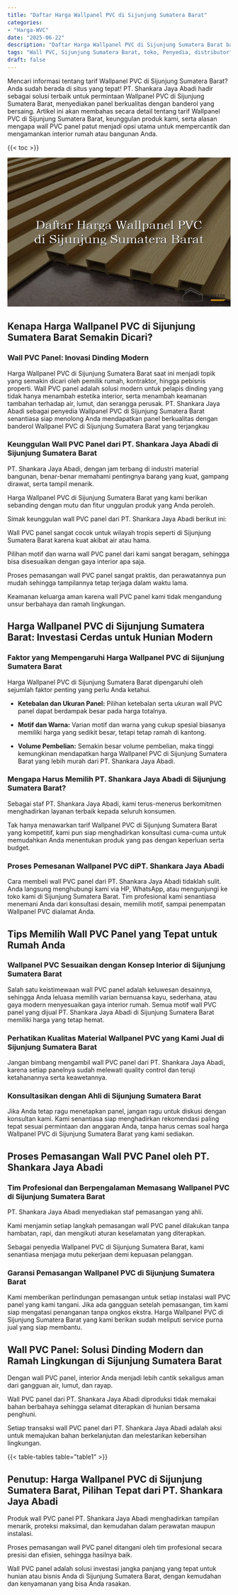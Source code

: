 ```yaml
---
title: "Daftar Harga Wallpanel PVC di Sijunjung Sumatera Barat"
categories: 
- "Harga-WVC"
date: "2025-06-22"
description: "Daftar Harga Wallpanel PVC di Sijunjung Sumatera Barat bagi hunian, perkantoran, dan gerai. Panel unggulan, beragam motif, variasi warna elegan, beserta servis instalasi ditangani oleh teknisi berpengalaman dan garansi resmi!|Jasa distribusi Wallpanel PVC di Sijunjung Sumatera Barat untuk keperluan hunian, perkantoran, atau ritel, beserta panel terbaik dan instalasi oleh teknisi ahli serta jaminan resmi.|Solusi Wallpanel PVC di Sijunjung Sumatera Barat yang terpercaya untuk hunian, kantor, serta ritel, dengan produk terbaik dan pemasangan oleh teknisi ahli serta garansi resmi.|Distribusi Wallpanel PVC di Sijunjung Sumatera Barat bagi tempat tinggal, office, dan toko, dengan material unggulan dan pemasangan dikerjakan oleh tenaga ahli berpengalaman, dilengkapi dengan garansi resmi.}"
tags: "Wall PVC, Sijunjung Sumatera Barat, toko, Penyedia, distributor"
draft: false
---
```


Mencari informasi tentang tarif Wallpanel PVC di Sijunjung Sumatera Barat? Anda sudah berada di situs yang tepat! PT. Shankara Jaya Abadi hadir sebagai solusi terbaik untuk permintaan Wallpanel PVC di Sijunjung Sumatera Barat, menyediakan panel berkualitas dengan banderol yang bersaing. Artikel ini akan membahas secara detail tentang tarif Wallpanel PVC di Sijunjung Sumatera Barat, keunggulan produk kami, serta alasan mengapa wall PVC panel patut menjadi opsi utama untuk mempercantik dan mengamankan interior rumah atau bangunan Anda.

{{< toc >}}

![Daftar Harga Wallpanel PVC di Sijunjung Sumatera Barat](/images/Harga-WVC/Daftar-Harga-Wallpanel-PVC-di-Sijunjung-Sumatera-Barat.png)


## Kenapa Harga Wallpanel PVC di Sijunjung Sumatera Barat Semakin Dicari?

### Wall PVC Panel: Inovasi Dinding Modern

Harga Wallpanel PVC di Sijunjung Sumatera Barat saat ini menjadi topik yang semakin dicari oleh pemilik rumah, kontraktor, hingga pebisnis properti. Wall PVC panel adalah solusi modern untuk pelapis dinding yang tidak hanya menambah estetika interior, serta menambah keamanan tambahan terhadap air, lumut, dan serangga perusak. PT. Shankara Jaya Abadi sebagai penyedia Wallpanel PVC di Sijunjung Sumatera Barat senantiasa siap menolong Anda mendapatkan panel berkualitas dengan banderol Wallpanel PVC di Sijunjung Sumatera Barat yang terjangkau

### Keunggulan Wall PVC Panel dari PT. Shankara Jaya Abadi di Sijunjung Sumatera Barat

PT. Shankara Jaya Abadi, dengan jam terbang di industri material bangunan, benar-benar memahami pentingnya barang yang kuat, gampang dirawat, serta tampil menarik.

Harga Wallpanel PVC di Sijunjung Sumatera Barat yang kami berikan sebanding dengan mutu dan fitur unggulan produk yang Anda peroleh.

Simak keunggulan wall PVC panel dari PT. Shankara Jaya Abadi berikut ini:

Wall PVC panel sangat cocok untuk wilayah tropis seperti di Sijunjung Sumatera Barat karena kuat akibat air atau hama.

Pilihan motif dan warna wall PVC panel dari kami sangat beragam, sehingga bisa disesuaikan dengan gaya interior apa saja.

Proses pemasangan wall PVC panel sangat praktis, dan perawatannya pun mudah sehingga tampilannya tetap terjaga dalam waktu lama.

Keamanan keluarga aman karena wall PVC panel kami tidak mengandung unsur berbahaya dan ramah lingkungan.

## Harga Wallpanel PVC di Sijunjung Sumatera Barat: Investasi Cerdas untuk Hunian Modern

### Faktor yang Mempengaruhi Harga Wallpanel PVC di Sijunjung Sumatera Barat

Harga Wallpanel PVC di Sijunjung Sumatera Barat dipengaruhi oleh sejumlah faktor penting yang perlu Anda ketahui.

- **Ketebalan dan Ukuran Panel:** Pilihan ketebalan serta ukuran wall PVC panel dapat berdampak besar pada harga totalnya.

- **Motif dan Warna:** Varian motif dan warna yang cukup spesial biasanya memiliki harga yang sedikit besar, tetapi tetap ramah di kantong.

- **Volume Pembelian:** Semakin besar volume pembelian, maka tinggi kemungkinan mendapatkan harga Wallpanel PVC di Sijunjung Sumatera Barat yang lebih murah dari PT. Shankara Jaya Abadi.

### Mengapa Harus Memilih PT. Shankara Jaya Abadi di Sijunjung Sumatera Barat?

Sebagai staf PT. Shankara Jaya Abadi, kami terus-menerus berkomitmen menghadirkan layanan terbaik kepada seluruh konsumen.

Tak hanya menawarkan tarif Wallpanel PVC di Sijunjung Sumatera Barat yang kompetitif, kami pun siap menghadirkan konsultasi cuma-cuma untuk memudahkan Anda menentukan produk yang pas dengan keperluan serta budget.

### Proses Pemesanan Wallpanel PVC diPT. Shankara Jaya Abadi

Cara membeli wall PVC panel dari PT. Shankara Jaya Abadi tidaklah sulit. Anda langsung menghubungi kami via HP, WhatsApp, atau mengunjungi ke toko kami di Sijunjung Sumatera Barat. Tim profesional kami senantiasa menemani Anda dari konsultasi desain, memilih motif, sampai penempatan Wallpanel PVC dialamat Anda.

## Tips Memilih Wall PVC Panel yang Tepat untuk Rumah Anda

### Wallpanel PVC Sesuaikan dengan Konsep Interior di Sijunjung Sumatera Barat

Salah satu keistimewaan wall PVC panel adalah keluwesan desainnya, sehingga Anda leluasa memilih varian bernuansa kayu, sederhana, atau gaya modern menyesuaikan gaya interior rumah. Semua motif wall PVC panel yang dijual PT. Shankara Jaya Abadi di Sijunjung Sumatera Barat memiliki harga yang tetap hemat.

### Perhatikan Kualitas Material Wallpanel PVC yang Kami Jual di Sijunjung Sumatera Barat

Jangan bimbang mengambil wall PVC panel dari PT. Shankara Jaya Abadi, karena setiap panelnya sudah melewati quality control dan teruji ketahanannya serta keawetannya.

### Konsultasikan dengan Ahli di Sijunjung Sumatera Barat

Jika Anda tetap ragu menetapkan panel, jangan ragu untuk diskusi dengan konsultan kami. Kami senantiasa siap menghadirkan rekomendasi paling tepat sesuai permintaan dan anggaran Anda, tanpa harus cemas soal harga Wallpanel PVC di Sijunjung Sumatera Barat yang kami sediakan.

## Proses Pemasangan Wall PVC Panel oleh PT. Shankara Jaya Abadi

### Tim Profesional dan Berpengalaman Memasang Wallpanel PVC di Sijunjung Sumatera Barat

PT. Shankara Jaya Abadi menyediakan staf pemasangan yang ahli.

Kami menjamin setiap langkah pemasangan wall PVC panel dilakukan tanpa hambatan, rapi, dan mengikuti aturan keselamatan yang diterapkan.

Sebagai penyedia Wallpanel PVC di Sijunjung Sumatera Barat, kami senantiasa menjaga mutu pekerjaan demi kepuasan pelanggan.

### Garansi Pemasangan Wallpanel PVC di Sijunjung Sumatera Barat

Kami memberikan perlindungan pemasangan untuk setiap instalasi wall PVC panel yang kami tangani. Jika ada gangguan setelah pemasangan, tim kami siap mengatasi penanganan tanpa ongkos ekstra. Harga Wallpanel PVC di Sijunjung Sumatera Barat yang kami berikan sudah meliputi service purna jual yang siap membantu.

## Wall PVC Panel: Solusi Dinding Modern dan Ramah Lingkungan di Sijunjung Sumatera Barat

Dengan wall PVC panel, interior Anda menjadi lebih cantik sekaligus aman dari gangguan air, lumut, dan rayap.

Wall PVC panel dari PT. Shankara Jaya Abadi diproduksi tidak memakai bahan berbahaya sehingga selamat diterapkan di hunian bersama penghuni.

Setiap transaksi wall PVC panel dari PT. Shankara Jaya Abadi adalah aksi untuk memajukan bahan berkelanjutan dan melestarikan kebersihan lingkungan.

{{< table-tables table="table1" >}}

## Penutup: Harga Wallpanel PVC di Sijunjung Sumatera Barat, Pilihan Tepat dari PT. Shankara Jaya Abadi

Produk wall PVC panel PT. Shankara Jaya Abadi menghadirkan tampilan menarik, proteksi maksimal, dan kemudahan dalam perawatan maupun instalasi.

Proses pemasangan wall PVC panel ditangani oleh tim profesional secara presisi dan efisien, sehingga hasilnya baik.

Wall PVC panel adalah solusi investasi jangka panjang yang tepat untuk hunian atau bisnis Anda di Sijunjung Sumatera Barat, dengan kemudahan dan kenyamanan yang bisa Anda rasakan.
